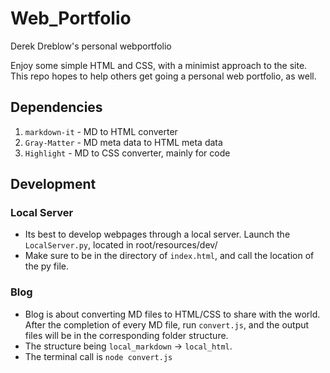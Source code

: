 # Web_Portfolio

Derek Dreblow's personal webportfolio

Enjoy some simple HTML and CSS, with a minimist approach to the site. This repo hopes to help others get going a personal web portfolio, as well.

## Dependencies
1) `markdown-it` - MD to HTML converter
2) `Gray-Matter` - MD meta data to HTML meta data
3) `Highlight`   - MD to CSS converter, mainly for code

## Development
### Local Server
* Its best to develop webpages through a local server. Launch the `LocalServer.py`, located in root/resources/dev/
* Make sure to be in the directory of `index.html`, and call the location of the py file. 

### Blog
* Blog is about converting MD files to HTML/CSS to share with the world. After the completion of every MD file, run `convert.js`, and the output files will be in the corresponding folder structure.
* The structure being `local_markdown` -> `local_html`.
* The terminal call is `node convert.js`